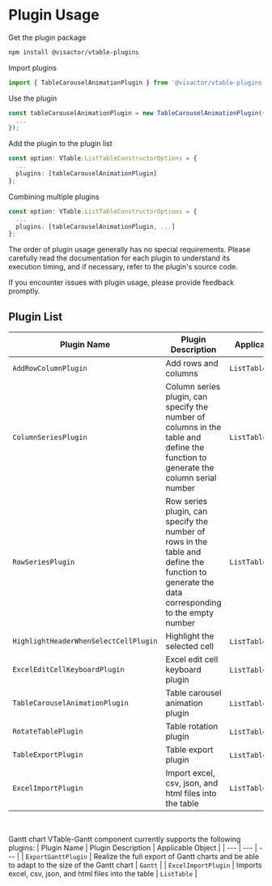 # Plugin Usage

Get the plugin package

```bash
npm install @visactor/vtable-plugins
```
Import plugins

```ts
import { TableCarouselAnimationPlugin } from '@visactor/vtable-plugins';
```

Use the plugin  

```ts
const tableCarouselAnimationPlugin = new TableCarouselAnimationPlugin({
  ...
});
```

Add the plugin to the plugin list

```ts
const option: VTable.ListTableConstructorOptions = {
  ...
  plugins: [tableCarouselAnimationPlugin]
};
```

Combining multiple plugins

```ts
const option: VTable.ListTableConstructorOptions = {
  ...
  plugins: [tableCarouselAnimationPlugin, ...]
};
```

The order of plugin usage generally has no special requirements. Please carefully read the documentation for each plugin to understand its execution timing, and if necessary, refer to the plugin's source code.

If you encounter issues with plugin usage, please provide feedback promptly.

## Plugin List
| Plugin Name | Plugin Description | Applicable Object |
| --- | --- | --- |
| `AddRowColumnPlugin` | Add rows and columns | `ListTable` |
| `ColumnSeriesPlugin` | Column series plugin, can specify the number of columns in the table and define the function to generate the column serial number | `ListTable` |
| `RowSeriesPlugin` | Row series plugin, can specify the number of rows in the table and define the function to generate the data corresponding to the empty number | `ListTable` |
| `HighlightHeaderWhenSelectCellPlugin` | Highlight the selected cell | `ListTable`,`PivotTable` |
| `ExcelEditCellKeyboardPlugin` | Excel edit cell keyboard plugin | `ListTable`,`PivotTable` |
| `TableCarouselAnimationPlugin` | Table carousel animation plugin | `ListTable`,`PivotTable` |
| `RotateTablePlugin` | Table rotation plugin | `ListTable`,`PivotTable` |
| `TableExportPlugin` | Table export plugin | `ListTable`,`PivotTable` |
| `ExcelImportPlugin` | Import excel, csv, json, and html files into the table | `ListTable` |

<br>

Gantt chart VTable-Gantt component currently supports the following plugins:
| Plugin Name | Plugin Description | Applicable Object |
| --- | --- | --- |
| `ExportGanttPlugin` | Realize the full export of Gantt charts and be able to adapt to the size of the Gantt chart | `Gantt` |
| `ExcelImportPlugin` | Imports excel, csv, json, and html files into the table | `ListTable` |